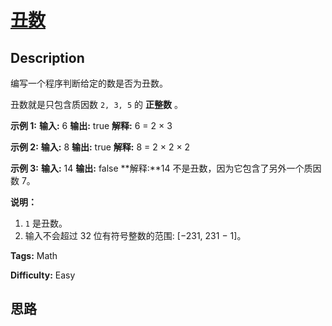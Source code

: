 # [丑数][title]

## Description

编写一个程序判断给定的数是否为丑数。

丑数就是只包含质因数 `2, 3, 5` 的 **正整数** 。

**示例 1:**
            **输入:** 6    **输出:** true    **解释:** 6 = 2 × 3

**示例 2:**
            **输入:** 8    **输出:** true    **解释:** 8 = 2 × 2 × 2    

**示例  3:**
            **输入:** 14    **输出:** false     **解释:**14 不是丑数，因为它包含了另外一个质因数 7。

**说明：**

  1. `1` 是丑数。
  2. 输入不会超过 32 位有符号整数的范围: [−231,  231 − 1]。


**Tags:** Math

**Difficulty:** Easy

## 思路

[title]: https://leetcode-cn.com/problems/ugly-number
